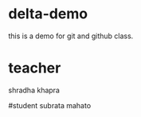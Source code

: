 # delta-demo
this is a demo for git and github class.

# teacher 
shradha khapra

#student
subrata mahato